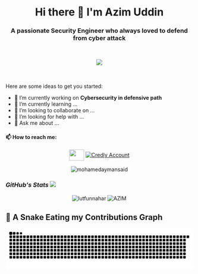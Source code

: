 <h1 align="center"> Hi there 👋 I'm Azim Uddin </h1>
<h3 align="center">A passionate Security Engineer who always loved to defend from cyber attack</h3>
<br>
<p align="center"> <img src="https://readme-typing-svg.herokuapp.com/?lines=Welcome+to+my+Cybersecurity+Git" /> </p>
<br>

Here are some ideas to get you started:

- 🔭 I’m currently working on **Cybersecurity in defensive path**
- 🌱 I’m currently learning ...
- 👯 I’m looking to collaborate on ...
- 🤔 I’m looking for help with ...
- 💬 Ask me about ...
<h4 align="left"> 📫 How to reach me: </h4>
<p align="center">
<a href="https://www.linkedin.com/in/azim-uddin-0188a610b/" target="blank"><img align="center" src="https://raw.githubusercontent.com/rahuldkjain/github-profile-readme-generator/master/src/images/icons/Social/linked-in-alt.svg" alt="" height="30" width="40" /></a>
<a href="https://medium.com/@azimuddin_60957" target="blank"><img align="center" src="https://cdn.mos.cms.futurecdn.net/uazw6gFQuEC29mxMM55Tpb.jpg" alt="Credly Account" height="30" width="40" /></a>
</p>

  <!--😄 Pronouns: ...
- ⚡ Fun fact: ... -->

<p align="center"><img align="center" src="https://github-readme-stats.vercel.app/api/top-langs?username=MdAZIM&show_icons=true&locale=en&layout=compact&theme=algolia" alt="mohamedaymansaid" /></p>

<h3><i>GitHub's Stats <img src="https://camo.githubusercontent.com/f11b92476ee793cfe97f20e0564ab552bd9bd670179d7b6772c59bb4d3218ca6/68747470733a2f2f692e70696e696d672e636f6d2f6f726967696e616c732f36352f63342f66342f36356334663435323537316265313236316539633632336637646134383861632e676966" width="35"/></i></h3>

<p align="center">
	<img align="center" src="https://github-readme-stats.vercel.app/api?username=MdAZIM&show_icons=true&locale=en&theme=radical" alt="lutfunnahar" height="139"/>
<img align="center" src="https://github-readme-streak-stats.herokuapp.com/?user=MdAZIM&theme=radical" alt="AZIM" height="139" /></p>

## 🐍 A Snake Eating my Contributions Graph
<p align = "center">
	<img src = "https://github.com/7oSkaaa/7oSkaaa/blob/output/github-contribution-grid-snake.svg" alt = "Snake Game"/><br>
</p>
